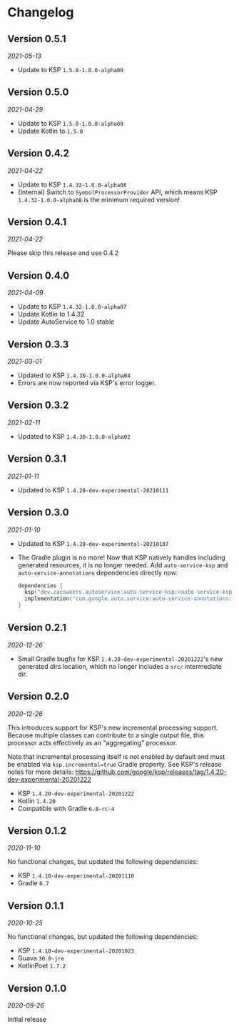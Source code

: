 Changelog
=========

Version 0.5.1
-------------

_2021-05-13_

* Update to KSP `1.5.0-1.0.0-alpha09`

Version 0.5.0
-------------

_2021-04-29_

* Update to KSP `1.5.0-1.0.0-alpha09`
* Update Kotlin to `1.5.0`

Version 0.4.2
-------------

_2021-04-22_

* Update to KSP `1.4.32-1.0.0-alpha08`
* (Internal) Switch to `SymbolProcessorProvider` API, which means KSP `1.4.32-1.0.0-alpha08` is the 
  minimum required version!

Version 0.4.1
-------------

_2021-04-22_

Please skip this release and use 0.4.2

Version 0.4.0
-------------

_2021-04-09_

* Update to KSP `1.4.32-1.0.0-alpha07`
* Update Kotlin to 1.4.32
* Update AutoService to 1.0 stable

Version 0.3.3
-------------

_2021-03-01_

* Updated to KSP `1.4.30-1.0.0-alpha04`
* Errors are now reported via KSP's error logger.

Version 0.3.2
-------------

_2021-02-11_

* Updated to KSP `1.4.30-1.0.0-alpha02`

Version 0.3.1
-------------

_2021-01-11_

* Updated to KSP `1.4.20-dev-experimental-20210111`

Version 0.3.0
-------------

_2021-01-10_

* Updated to KSP `1.4.20-dev-experimental-20210107`
* The Gradle plugin is no more! Now that KSP natively handles including generated resources, it is no longer needed.
Add `auto-service-ksp` and `auto-service-annotations` dependencies directly now:
  
  ```kotlin
  dependencies {
    ksp("dev.zacsweers.autoservice:auto-service-ksp:<auto-service-ksp version>")
    implementation("com.google.auto.service:auto-service-annotations:<auto-service version>")
  }
  ```

Version 0.2.1
-------------

_2020-12-26_

* Small Gradle bugfix for KSP `1.4.20-dev-experimental-20201222`'s new generated dirs location, 
  which no longer includes a `src/` intermediate dir.

Version 0.2.0
-------------

_2020-12-26_

This introduces support for KSP's new incremental processing support. Because multiple classes can 
contribute to a single output file, this processor acts effectively as an "aggregating" processor.

Note that incremental processing itself is _not_ enabled by default and must be enabled via 
`ksp.incremental=true` Gradle property. See KSP's release notes for more details: 
https://github.com/google/ksp/releases/tag/1.4.20-dev-experimental-20201222

* KSP `1.4.20-dev-experimental-20201222`
* Kotlin `1.4.20`
* Compatible with Gradle `6.8-rc-4`

Version 0.1.2
-------------

_2020-11-10_

No functional changes, but updated the following dependencies:
* KSP `1.4.10-dev-experimental-20201110`
* Gradle `6.7`

Version 0.1.1
-------------

_2020-10-25_

No functional changes, but updated the following dependencies:
* KSP `1.4.10-dev-experimental-20201023`
* Guava `30.0-jre`
* KotlinPoet `1.7.2`

Version 0.1.0
-------------

_2020-09-26_

Initial release
